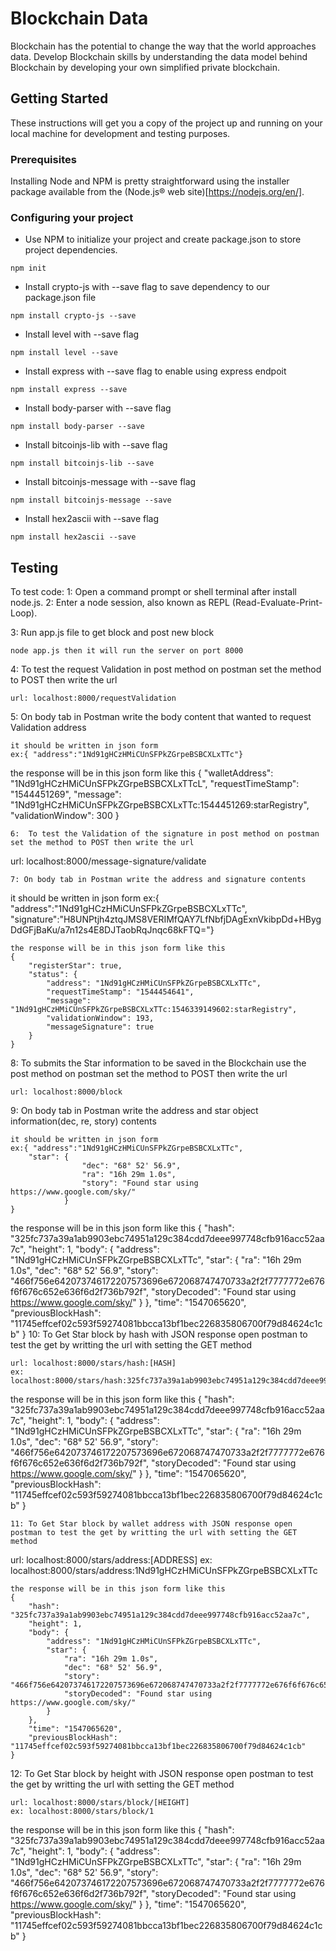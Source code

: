 # Blockchain Data

Blockchain has the potential to change the way that the world approaches data. Develop Blockchain skills by understanding the data model behind Blockchain by developing your own simplified private blockchain.

## Getting Started

These instructions will get you a copy of the project up and running on your local machine for development and testing purposes.

### Prerequisites

Installing Node and NPM is pretty straightforward using the installer package available from the (Node.js® web site)[https://nodejs.org/en/].

### Configuring your project

- Use NPM to initialize your project and create package.json to store project dependencies.
```
npm init
```
- Install crypto-js with --save flag to save dependency to our package.json file
```
npm install crypto-js --save
```
- Install level with --save flag
```
npm install level --save
```
- Install express with --save flag to enable using express endpoit
```
npm install express --save
```
- Install body-parser with --save flag
```
npm install body-parser --save
```
- Install bitcoinjs-lib with --save flag
```
npm install bitcoinjs-lib --save
```
- Install bitcoinjs-message with --save flag
```
npm install bitcoinjs-message --save
```
- Install hex2ascii with --save flag
```
npm install hex2ascii --save
```
## Testing

To test code:
1: Open a command prompt or shell terminal after install node.js.
2: Enter a node session, also known as REPL (Read-Evaluate-Print-Loop).

3: Run app.js file to get block and post new block
```
node app.js then it will run the server on port 8000
```
4: To test the request Validation in post method on postman set the method to POST then write the url
```
url: localhost:8000/requestValidation
```
5: On body tab in Postman write the body content that wanted to request Validation address
```
it should be written in json form
ex:{ "address":"1Nd91gHCzHMiCUnSFPkZGrpeBSBCXLxTTc"}
```
the response will be in this json form like this
{
    "walletAddress": "1Nd91gHCzHMiCUnSFPkZGrpeBSBCXLxTTcL",
    "requestTimeStamp": "1544451269",
    "message": "1Nd91gHCzHMiCUnSFPkZGrpeBSBCXLxTTc:1544451269:starRegistry",
    "validationWindow": 300
}
```
6:  To test the Validation of the signature in post method on postman set the method to POST then write the url
```
url: localhost:8000/message-signature/validate
```
7: On body tab in Postman write the address and signature contents
```
it should be written in json form
ex:{ "address":"1Nd91gHCzHMiCUnSFPkZGrpeBSBCXLxTTc",
    "signature":"H8UNPtjh4ztqJMS8VERIMfQAY7LfNbfjDAgExnVkibpDd+HBygDdGFjBaKu/a7n12s4E8DJTaobRqJnqc68kFTQ="}
```
the response will be in this json form like this
{
    "registerStar": true,
    "status": {
        "address": "1Nd91gHCzHMiCUnSFPkZGrpeBSBCXLxTTc",
        "requestTimeStamp": "1544454641",
        "message": "1Nd91gHCzHMiCUnSFPkZGrpeBSBCXLxTTc:1546339149602:starRegistry",
        "validationWindow": 193,
        "messageSignature": true
    }
}
```
8: To submits the Star information to be saved in the Blockchain use the post method on postman set the method to POST then write the url
```
url: localhost:8000/block
```
9: On body tab in Postman write the address and star object information(dec, re, story) contents
```
it should be written in json form
ex:{ "address":"1Nd91gHCzHMiCUnSFPkZGrpeBSBCXLxTTc",
    "star": {
                "dec": "68° 52' 56.9",
                "ra": "16h 29m 1.0s",
                "story": "Found star using https://www.google.com/sky/"
            }
}
```
the response will be in this json form like this
{
    "hash": "325fc737a39a1ab9903ebc74951a129c384cdd7deee997748cfb916acc52aa7c",
    "height": 1,
    "body": {
        "address": "1Nd91gHCzHMiCUnSFPkZGrpeBSBCXLxTTc",
        "star": {
            "ra": "16h 29m 1.0s",
            "dec": "68° 52' 56.9",
            "story": "466f756e642073746172207573696e672068747470733a2f2f7777772e676f6f676c652e636f6d2f736b792f",
            "storyDecoded": "Found star using https://www.google.com/sky/"
        }
    },
    "time": "1547065620",
    "previousBlockHash": "11745effcef02c593f59274081bbcca13bf1bec226835806700f79d84624c1cb"
}
10: To Get Star block by hash with JSON response open postman to test the get by writting the url with setting the GET method
```
url: localhost:8000/stars/hash:[HASH]
ex: localhost:8000/stars/hash:325fc737a39a1ab9903ebc74951a129c384cdd7deee997748cfb916acc52aa7c
```
the response will be in this json form like this
{
    "hash": "325fc737a39a1ab9903ebc74951a129c384cdd7deee997748cfb916acc52aa7c",
    "height": 1,
    "body": {
        "address": "1Nd91gHCzHMiCUnSFPkZGrpeBSBCXLxTTc",
        "star": {
            "ra": "16h 29m 1.0s",
            "dec": "68° 52' 56.9",
            "story": "466f756e642073746172207573696e672068747470733a2f2f7777772e676f6f676c652e636f6d2f736b792f",
            "storyDecoded": "Found star using https://www.google.com/sky/"
        }
    },
    "time": "1547065620",
    "previousBlockHash": "11745effcef02c593f59274081bbcca13bf1bec226835806700f79d84624c1cb"
}
```
11: To Get Star block by wallet address with JSON response open postman to test the get by writting the url with setting the GET method
```
url: localhost:8000/stars/address:[ADDRESS]
ex: localhost:8000/stars/address:1Nd91gHCzHMiCUnSFPkZGrpeBSBCXLxTTc
```
the response will be in this json form like this
{
    "hash": "325fc737a39a1ab9903ebc74951a129c384cdd7deee997748cfb916acc52aa7c",
    "height": 1,
    "body": {
        "address": "1Nd91gHCzHMiCUnSFPkZGrpeBSBCXLxTTc",
        "star": {
            "ra": "16h 29m 1.0s",
            "dec": "68° 52' 56.9",
            "story": "466f756e642073746172207573696e672068747470733a2f2f7777772e676f6f676c652e636f6d2f736b792f",
            "storyDecoded": "Found star using https://www.google.com/sky/"
        }
    },
    "time": "1547065620",
    "previousBlockHash": "11745effcef02c593f59274081bbcca13bf1bec226835806700f79d84624c1cb"
}
```
12: To Get Star block by height with JSON response open postman to test the get by writting the url with setting the GET method
```
url: localhost:8000/stars/block/[HEIGHT]
ex: localhost:8000/stars/block/1
```
the response will be in this json form like this
{
    "hash": "325fc737a39a1ab9903ebc74951a129c384cdd7deee997748cfb916acc52aa7c",
    "height": 1,
    "body": {
        "address": "1Nd91gHCzHMiCUnSFPkZGrpeBSBCXLxTTc",
        "star": {
            "ra": "16h 29m 1.0s",
            "dec": "68° 52' 56.9",
            "story": "466f756e642073746172207573696e672068747470733a2f2f7777772e676f6f676c652e636f6d2f736b792f",
            "storyDecoded": "Found star using https://www.google.com/sky/"
        }
    },
    "time": "1547065620",
    "previousBlockHash": "11745effcef02c593f59274081bbcca13bf1bec226835806700f79d84624c1cb"
}
```
